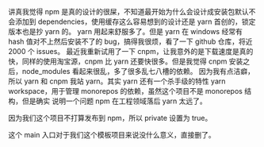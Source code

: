 讲真我觉得 npm 是真的设计的很屎，不知道最开始为什么会设计成安装包默认不会添加到 dependencies，使用缓存这么容易想到的设计还是 yarn 首创的，锁定版本也是抄 yarn 的。
yarn 用起来舒服多了。但是 yarn 在 windows 经常有 hash 值对不上然后安装不了的 bug，搞得我很烦，看了一下 github 仓库，将近 2000 个 issues。
最近我重新试用了一下 cnpm，让我意外的是下载速度是真的快，同样的使用淘宝源，cnpm 比 yarn 还要快很多。但是我觉得 cnpm 安装之后，node_modules 看起来很乱，多了很多乱七八槽的依赖。
因为我有点洁癖，所以 yarn 和 cnpm 我站 yarn。其实 yarn 还有一个杀手级的特性 yarn workspace，用于管理 monorepos 的依赖，虽然这个项目不是 monorepos 结构，但是确实 说明一个问题 npm 在工程领域落后 yarn 太远了。


因为我们这个项目不打算发布到 npm，所以 private 设置为 true。

这个 main 入口对于我们这个模板项目来说没什么意义，直接删了。